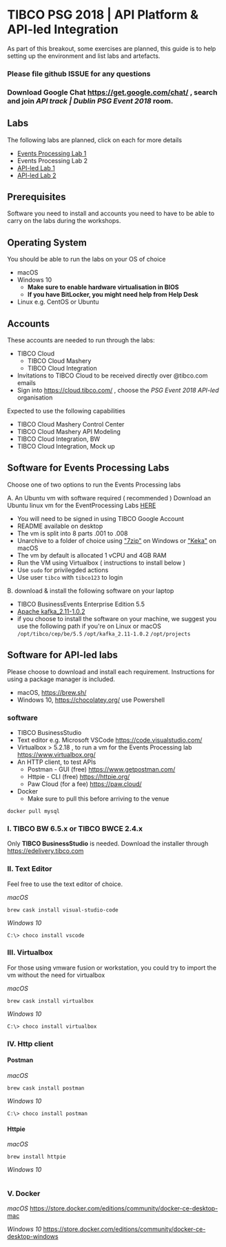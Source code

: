 # TIBCO PSG 2018 | API Platform &amp; API-led Integration

As part of this breakout, some exercises are planned, this guide is to help setting up the environment and list labs and artefacts.

### Please file github ISSUE for any questions 
### Download Google Chat https://get.google.com/chat/ , search and join _API track | Dublin PSG Event 2018_ room.

## Labs
The following labs are planned, click on each for more details

 * [Events Processing Lab 1](https://github.com/mshahat/TIBCO_PSG18_API-led/tree/master/labs/event-processing-lab1)
 * Events Processing Lab 2
 * [API-led Lab 1](https://github.com/mshahat/TIBCO_PSG18_API-led/tree/master/labs/api-lab1)
 * [API-led Lab 2](https://github.com/mshahat/TIBCO_PSG18_API-led/tree/master/labs/api-lab2)

## Prerequisites
Software you need to install and accounts you need to have to be able to carry on the labs during the workshops.

## Operating System
You should be able to run the labs on your OS of choice

* macOS
* Windows 10
  * **Make sure to enable hardware virtualisation in BIOS**
  * **If you have BitLocker, you might need help from Help Desk**
* Linux e.g. CentOS or Ubuntu

## Accounts
These accounts are needed to run through the labs:
* TIBCO Cloud
  * TIBCO Cloud Mashery
  * TIBCO Cloud Integration
* Invitations to TIBCO Cloud to be received directly over @tibco.com emails
* Sign into https://cloud.tibco.com/ , choose the _PSG Event 2018 API-led_ organisation

Expected to use the following capabilities 
* TIBCO Cloud Mashery Control Center
* TIBCO Cloud Mashery API Modeling
* TIBCO Cloud Integration, BW
* TIBCO Cloud Integration, Mock up

## Software for Events Processing Labs
Choose one of two options to run the Events Processing labs

A. An Ubuntu vm with software required ( recommended )
Download an Ubuntu linux vm for the EventProcessing Labs [HERE](https://drive.google.com/open?id=1guqTkECGv5FU5wUCEzGSX6KOq0OJDgpu)

* You will need to be signed in using TIBCO Google Account
* README available on desktop
* The vm is split into 8 parts .001 to .008
* Unarchive to a folder of choice using ["7zip"](https://www.7-zip.org/) on Windows or ["Keka"](https://www.keka.io/en/) on macOS 
* The vm by default is allocated 1 vCPU and 4GB RAM
* Run the VM using Virtualbox ( instructions to install below )
* Use `sudo` for privilegded actions
* Use user `tibco` with `tibco123` to login

B. download & install the following software on your laptop 
* TIBCO BusinessEvents Enterprise Edition 5.5
* [Apache kafka_2.11-1.0.2](https://archive.apache.org/dist/kafka/1.0.2/kafka_2.11-1.0.2.tgz)
* if you choose to install the software on your machine, we suggest you use the following path if you're on Linux or macOS
`/opt/tibco/cep/be/5.5`
`/opt/kafka_2.11-1.0.2`
`/opt/projects`


## Software for API-led labs 
Please choose to download and install each requirement. 
Instructions for using a package manager is included. 
* macOS, https://brew.sh/
* Windows 10, https://chocolatey.org/  use Powershell

### software
* TIBCO BusinessStudio
* Text editor e.g. Microsoft VSCode https://code.visualstudio.com/
* Virtualbox > 5.2.18 , to run a vm for the Events Processing lab https://www.virtualbox.org/
* An HTTP client, to test APIs
  * Postman - GUI (free)      https://www.getpostman.com/
  * Httpie - CLI  (free)      https://httpie.org/
  * Paw Cloud     (for a fee) https://paw.cloud/
* Docker
  * Make sure to pull this before arriving to the venue
```shell
docker pull mysql
```

### I. TIBCO BW 6.5.x or TIBCO BWCE 2.4.x
Only **TIBCO BusinessStudio** is needed. 
Download the installer through https://edelivery.tibco.com

### II. Text Editor 
Feel free to use the text editor of choice. 

_macOS_
```
brew cask install visual-studio-code
```
_Windows 10_
```
C:\> choco install vscode
```

### III. Virtualbox 
For those using vmware fusion or workstation, you could try to import the vm without the need for virtualbox 

_macOS_
```
brew cask install virtualbox
```
_Windows 10_
```
C:\> choco install virtualbox
```

### IV. Http client

#### Postman 
_macOS_
```
brew cask install postman
```
_Windows 10_
```
C:\> choco install postman
```

#### Httpie
_macOS_
```
brew install httpie
```
_Windows 10_
```

```
### V. Docker
_macOS_
https://store.docker.com/editions/community/docker-ce-desktop-mac 

_Windows 10_
https://store.docker.com/editions/community/docker-ce-desktop-windows

